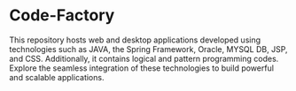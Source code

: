 # Code-Factory
This repository hosts web and desktop applications developed using technologies such as JAVA, the Spring Framework, Oracle, MYSQL DB, JSP, and CSS. Additionally, it contains logical and pattern programming codes. Explore the seamless integration of these technologies to build powerful and scalable applications.
